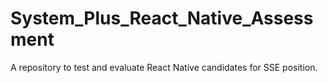 # System_Plus_React_Native_Assessment
A repository to test and evaluate React Native candidates for SSE position.
